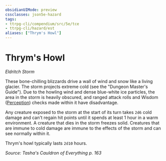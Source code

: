 ```yaml
---
obsidianUIMode: preview
cssclasses: json5e-hazard
tags:
- ttrpg-cli/compendium/src/5e/tce
- ttrpg-cli/hazard/est
aliases: ["Thrym's Howl"]
---
```

# Thrym's Howl
*Eldritch Storm*  

These bone-chilling blizzards drive a wall of wind and snow like a living glacier. The storm projects extreme cold (see the "Dungeon Master's Guide"). Due to the howling wind and dense blue-white ice particles, the area in the storm is heavily obscured, and ranged attack rolls and Wisdom ([Perception](3-Mechanics/CLI/rules/skills.md#Perception)) checks made within it have disadvantage.

Any creature exposed to the storm at the start of its turn takes `2d6` cold damage and can't regain hit points until it spends at least 1 hour in a warm environment. A creature that dies in the storm freezes solid. Creatures that are immune to cold damage are immune to the effects of the storm and can see normally within it.

Thrym's howl typically lasts `2d10` hours.

*Source: Tasha's Cauldron of Everything p. 163*